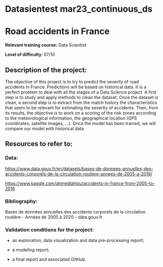 # Datasientest mar23_continuous_ds
# Road accidents in France

**Relevant training course:** Data Scientist

**Level of difficulty**: 07/10

## Description of the project:

The objective of this project is to try to predict the severity of road accidents in France. Predictions will be based on historical data.
It is a perfect problem to deal with all the stages of a Data Science project. A first step is to study and apply methods to clean the dataset. Once the dataset is clean, a second step is to extract from the match history the characteristics that seem to be relevant for estimating the severity of accidents. Then, from its results, the objective is to work on a scoring of the risk zones according to the meteorological information, the geographical location (GPS coordinates, satellite images, …).
Once the model has been trained, we will compare our model with historical data.

## Resources to refer to:
### Data: 

https://www.data.gouv.fr/en/datasets/bases-de-donnees-annuelles-des-accidents-corporels-de-la-circulation-routiere-annees-de-2005-a-2019/

https://www.kaggle.com/ahmedlahlou/accidents-in-france-from-2005-to-2016 

### Bibliography:
Bases de données annuelles des accidents corporels de la circulation routière - Années de 2005 à 2020 - data.gouv.fr

### Validation conditions for the project:

- an exploration, data visualization and data pre-processing report;

- a modeling report; 

- a final report and associated GitHub.

